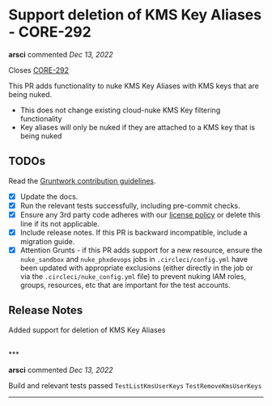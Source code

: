 # Support deletion of KMS Key Aliases - CORE-292

**arsci** commented *Dec 13, 2022*

Closes [CORE-292](https://gruntwork.atlassian.net/browse/CORE-292)

This PR adds functionality to nuke KMS Key Aliases with KMS keys that are being nuked.

* This does not change existing cloud-nuke KMS Key filtering functionality
* Key aliases will only be nuked if they are attached to a KMS key that is being nuked

## TODOs

Read the [Gruntwork contribution guidelines](https://gruntwork.notion.site/Gruntwork-Coding-Methodology-02fdcd6e4b004e818553684760bf691e).

- [x] Update the docs.
- [x] Run the relevant tests successfully, including pre-commit checks.
- [x] Ensure any 3rd party code adheres with our [license policy](https://www.notion.so/gruntwork/Gruntwork-licenses-and-open-source-usage-policy-f7dece1f780341c7b69c1763f22b1378) or delete this line if its not applicable.
- [x] Include release notes. If this PR is backward incompatible, include a migration guide.
- [x] Attention Grunts - if this PR adds support for a new resource, ensure the `nuke_sandbox` and `nuke_phxdevops` jobs in `.circleci/config.yml` have been updated with appropriate exclusions (either directly in the job or via the `.circleci/nuke_config.yml` file) to prevent nuking IAM roles, groups, resources, etc that are important for the test accounts.

## Release Notes

Added support for deletion of KMS Key Aliases 

<br />
***


**arsci** commented *Dec 13, 2022*

Build and relevant tests passed
`TestListKmsUserKeys`
`TestRemoveKmsUserKeys`
***

